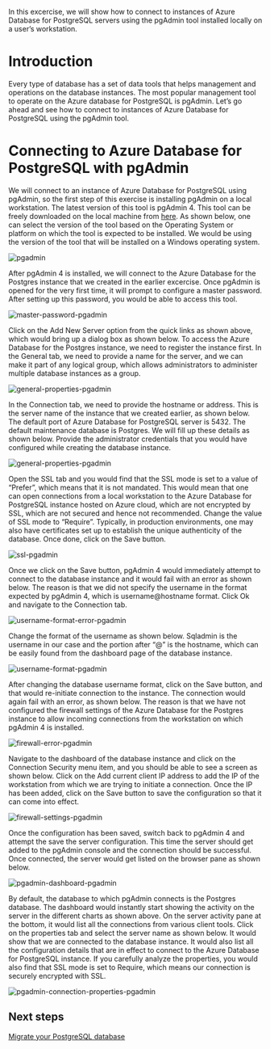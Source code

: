 In this excercise, we will show how to connect to instances of Azure Database for PostgreSQL servers using the pgAdmin tool installed locally on a user’s workstation.

# Introduction

Every type of database has a set of data tools that helps management and operations on the database instances. The most popular management tool to operate on the Azure database for PostgreSQL is pgAdmin. Let’s go ahead and see how to connect to instances of Azure Database for PostgreSQL using the pgAdmin tool.

# Connecting to Azure Database for PostgreSQL with pgAdmin

We will connect to an instance of Azure Database for PostgreSQL using pgAdmin, so the first step of this exercise is installing pgAdmin on a local workstation. The latest version of this tool is pgAdmin 4. This tool can be freely downloaded on the local machine from [here](https://www.pgadmin.org/download/). As shown below, one can select the version of the tool based on the Operating System or platform on which the tool is expected to be installed. We would be using the version of the tool that will be installed on a Windows operating system.

![pgadmin](./image/download-pgadmin-4.png) 


After pgAdmin 4 is installed, we will connect to the Azure Database for the Postgres instance that we created in the earlier excercise. Once pgAdmin is opened for the very first time, it will prompt to configure a master password. After setting up this password, you would be able to access this tool.

![master-password-pgadmin](./image/master-password-for-pgadmin.png) 

Click on the Add New Server option from the quick links as shown above, which would bring up a dialog box as shown below. To access the Azure Database for the Postgres instance, we need to register the instance first. In the General tab, we need to provide a name for the server, and we can make it part of any logical group, which allows administrators to administer multiple database instances as a group.

![general-properties-pgadmin](./image/general-properties.png) 

In the Connection tab, we need to provide the hostname or address. This is the server name of the instance that we created earlier, as shown below. The default port of Azure Database for PostgreSQL server is 5432. The default maintenance database is Postgres. We will fill up these details as shown below. Provide the administrator credentials that you would have configured while creating the database instance.


![general-properties-pgadmin](./image/connection-properties.png) 


Open the SSL tab and you would find that the SSL mode is set to a value of “Prefer”, which means that it is not mandated. This would mean that one can open connections from a local workstation to the Azure Database for PostgreSQL instance hosted on Azure cloud, which are not encrypted by SSL, which are not secured and hence not recommended. Change the value of SSL mode to “Require”. Typically, in production environments, one may also have certificates set up to establish the unique authenticity of the database. Once done, click on the Save button.

![ssl-pgadmin](./image/ssl-properties.png) 


Once we click on the Save button, pgAdmin 4 would immediately attempt to connect to the database instance and it would fail with an error as shown below. The reason is that we did not specify the username in the format expected by pgAdmin 4, which is username@hostname format. Click Ok and navigate to the Connection tab.

![username-format-error-pgadmin](./image/username-format-error.png) 

Change the format of the username as shown below. Sqladmin is the username in our case and the portion after “@” is the hostname, which can be easily found from the dashboard page of the database instance.

![username-format-pgadmin](./image/username-format.png) 


After changing the database username format, click on the Save button, and that would re-initiate connection to the instance. The connection would again fail with an error, as shown below. The reason is that we have not configured the firewall settings of the Azure Database for the Postgres instance to allow incoming connections from the workstation on which pgAdmin 4 is installed.

![firewall-error-pgadmin](./image/firewall-error.png) 


Navigate to the dashboard of the database instance and click on the Connection Security menu item, and you should be able to see a screen as shown below. Click on the Add current client IP address to add the IP of the workstation from which we are trying to initiate a connection. Once the IP has been added, click on the Save button to save the configuration so that it can come into effect.

![firewall-settings-pgadmin](./image/firewall-settings.png) 

Once the configuration has been saved, switch back to pgAdmin 4 and attempt the save the server configuration. This time the server should get added to the pgAdmin console and the connection should be successful. Once connected, the server would get listed on the browser pane as shown below.

![pgadmin-dashboard-pgadmin](./image/pgadmin-dashboard.png)

By default, the database to which pgAdmin connects is the Postgres database. The dashboard would instantly start showing the activity on the server in the different charts as shown above. On the server activity pane at the bottom, it would list all the connections from various client tools. Click on the properties tab and select the server name as shown below. It would show that we are connected to the database instance. It would also list all the configuration details that are in effect to connect to the Azure Database for PostgreSQL instance. If you carefully analyze the properties, you would also find that SSL mode is set to Require, which means our connection is securely encrypted with SSL.

![pgadmin-connection-properties-pgadmin](./image/pgadmin-connection-properties-for-azure-database-f.png)

## Next steps

[Migrate your PostgreSQL database](../module02/how-to-migrate-using-dump-and-restore.md)









